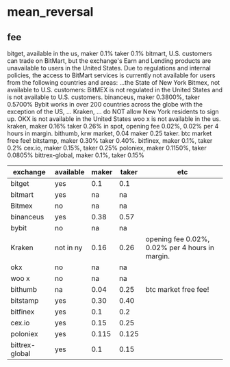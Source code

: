 # mean_reversal


## fee
bitget, available in the us, maker 0.1% taker 0.1%
bitmart, U.S. customers can trade on BitMart, but the exchange's Earn and Lending products are unavailable to users in the United States.
Due to regulations and internal policies, the access to BitMart services is currently not available for users from the following countries and areas: ...the State of New York
Bitmex, not available to U.S. customers: BitMEX is not regulated in the United States and is not available to U.S. customers.
binanceus, maker 0.3800%, taker 0.5700%
Bybit works in over 200 countries across the globe with the exception of the US, ...
Kraken, ... do NOT allow New York residents to sign up.
OKX is not available in the United States
woo x is not available in the us.
kraken, maker 0.16% taker 0.26% in spot, opening fee 0.02%, 0.02% per 4 hours in margin.
bithumb, krw market, 0.04 maker 0.25 taker. btc market free fee!
bitstamp, maker 0.30% taker 0.40%.
bitfinex, maker 0.1%, taker 0.2%
cex.io, maker 0.15%, taker 0.25%
poloniex, maker 0.1150%, taker 0.0805%
bittrex-global, maker 0.1%, taker 0.15%

| exchange      | available | maker       | taker       | etc         |
| ------------- | --------- | ----------- | ----------- | ----------- |
| bitget        | yes       | 0.1         | 0.1         |             |
| bitmart       | yes       | na          | na          |             |
| Bitmex        | no        | na          | na          |             |
| binanceus     | yes       | 0.38        | 0.57        |             |
| bybit         | no        | na          | na          |             |
| Kraken        | not in ny | 0.16        | 0.26        | opening fee 0.02%, 0.02% per 4 hours in margin. |
| okx           | no        | na          | na          |             |
| woo x         | no        | na          | na          |             |
| bithumb       | na        | 0.04        | 0.25        | btc market free fee! |
| bitstamp      | yes       | 0.30        | 0.40        |             |
| bitfinex      | yes       | 0.1         | 0.2         |             |
| cex.io        | yes       | 0.15        | 0.25        |             |
| poloniex      | yes       | 0.115       | 0.125       |             |
| bittrex-global| yes       | 0.1         | 0.15        |             |



